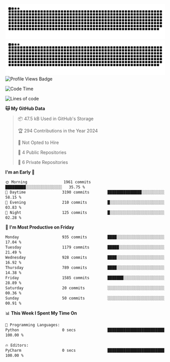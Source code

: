 <img src="https://github.com/nielsbaggerman/nielsbaggerman/blob/output/github-contribution-grid-snake.svg#gh-light-mode-only" alt="GitHub Snake Light">
<img src="https://github.com/nielsbaggerman/nielsbaggerman/blob/output/github-contribution-grid-snake-dark.svg#gh-dark-mode-only" alt="GitHub Snake Dark">
<img src="https://komarev.com/ghpvc/?username=nielsbaggerman&amp;label=Profile+Views" alt="Profile Views Badge" />

<!--START_SECTION:waka-->
![Code Time](http://img.shields.io/badge/Code%20Time-2%2C136%20hrs%2058%20mins-blue)

![Lines of code](https://img.shields.io/badge/From%20Hello%20World%20I%27ve%20Written-7.7%20million%20lines%20of%20code-blue)

**🐱 My GitHub Data** 

> 📦 47.5 kB Used in GitHub's Storage 
 > 
> 🏆 294 Contributions in the Year 2024
 > 
> 🚫 Not Opted to Hire
 > 
> 📜 4 Public Repositories 
 > 
> 🔑 6 Private Repositories 
 > 
**I'm an Early 🐤** 

```text
🌞 Morning                1961 commits        █████████░░░░░░░░░░░░░░░░   35.75 % 
🌆 Daytime                3190 commits        ███████████████░░░░░░░░░░   58.15 % 
🌃 Evening                210 commits         █░░░░░░░░░░░░░░░░░░░░░░░░   03.83 % 
🌙 Night                  125 commits         █░░░░░░░░░░░░░░░░░░░░░░░░   02.28 % 
```
📅 **I'm Most Productive on Friday** 

```text
Monday                   935 commits         ████░░░░░░░░░░░░░░░░░░░░░   17.04 % 
Tuesday                  1179 commits        █████░░░░░░░░░░░░░░░░░░░░   21.49 % 
Wednesday                928 commits         ████░░░░░░░░░░░░░░░░░░░░░   16.92 % 
Thursday                 789 commits         ████░░░░░░░░░░░░░░░░░░░░░   14.38 % 
Friday                   1585 commits        ███████░░░░░░░░░░░░░░░░░░   28.89 % 
Saturday                 20 commits          ░░░░░░░░░░░░░░░░░░░░░░░░░   00.36 % 
Sunday                   50 commits          ░░░░░░░░░░░░░░░░░░░░░░░░░   00.91 % 
```


📊 **This Week I Spent My Time On** 

```text
💬 Programming Languages: 
Python                   0 secs              █████████████████████████   100.00 % 

🔥 Editors: 
PyCharm                  0 secs              █████████████████████████   100.00 % 
```


<!--END_SECTION:waka-->
